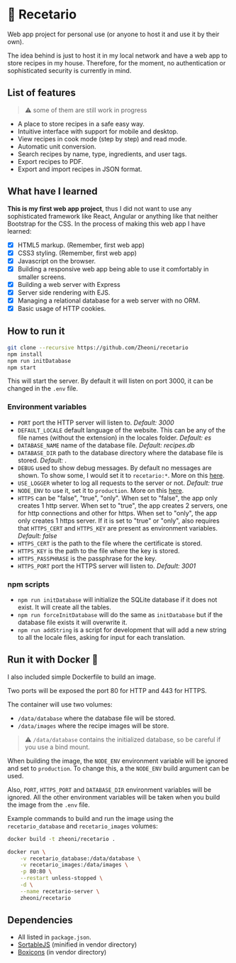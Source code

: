 # 🍗 Recetario

Web app project for personal use (or anyone to host it and use it by their own).

The idea behind is just to host it in my local network and have a web app to store recipes
in my house. Therefore, for the moment, no authentication or sophisticated security is
currently in mind.

## List of features

> ⚠️ some of them are still work in progress

- A place to store recipes in a safe easy way.
- Intuitive interface with support for mobile and desktop.
- View recipes in cook mode (step by step) and read mode.
- Automatic unit conversion.
- Search recipes by name, type, ingredients, and user tags.
- Export recipes to PDF.
- Export and import recipes in JSON format.

## What have I learned

**This is my first web app project**, thus I did not want to use any sophisticated framework like React, Angular or anything like that neither Bootstrap for the CSS. In the process of making this web app I have learned:

- [x] HTML5 markup. (Remember, first web app)
- [x] CSS3 styling. (Remember, first web app)
- [x] Javascript on the browser.
- [x] Building a responsive web app being able to use it comfortably in smaller screens.
- [x] Building a web server with Express
- [x] Server side rendering with EJS.
- [x] Managing a relational database for a web server with no ORM.
- [x] Basic usage of HTTP cookies.

## How to run it

```sh
git clone --recursive https://github.com/Zheoni/recetario
npm install
npm run initDatabase
npm start
```

This will start the server. By default it will listen on port 3000, it can be changed in the `.env` file.

### Environment variables

- `PORT` port the HTTP server will listen to. *Default: 3000*
- `DEFAULT_LOCALE` default language of the website. This can be any of the file names (without the extension) in the locales folder. *Default: es*
- `DATABASE_NAME` name of the database file. *Default: recipes.db*
- `DATABASE_DIR` path to the database directory where the database file is stored. *Default: .*
- `DEBUG` used to show debug messages. By default no messages are shown. To show some, I would set it to `recetario:*`. More on this [here](https://github.com/visionmedia/debug).
- `USE_LOGGER` wheter to log all requests to the server or not. *Default: true*
- `NODE_ENV` to use it, set it to `production`. More on this [here](https://expressjs.com/en/advanced/best-practice-performance.html#set-node_env-to-production).
- `HTTPS` can be "false", "true", "only". When set to "false", the app only creates 1 http server. When set to "true", the app creates 2 servers, one for http connections and other for https. When set to "only", the app only creates 1 https server. If it is set to "true" or "only", also requires that `HTTPS_CERT` and `HTTPS_KEY` are present as environment variables. *Default: false*
- `HTTPS_CERT` is the path to the file where the certificate is stored.
- `HTTPS_KEY` is the path to the file where the key is stored.
- `HTTPS_PASSPHRASE` is the passphrase for the key.
- `HTTPS_PORT` port the HTTPS server will listen to. *Default: 3001*

### npm scripts

- `npm run initDatabase` will initialize the SQLite database if it does not exist. It will create all the tables.
- `npm run forceInitDatabase` will do the same as `initDatabase` but if the database file exists it will overwrite it.
- `npm run addString` is a script for development that will add a new string to all the locale files, asking for input for each translation.

## Run it with Docker 🐳

I also included simple Dockerfile to build an image.

Two ports will be exposed the port 80 for HTTP and 443 for HTTPS.

The container will use two volumes:

- `/data/database` where the database file will be stored.
- `/data/images` where the recipe images will be store.

> ⚠️ `/data/database` contains the initialized database, so be careful if you use a bind mount.

When building the image, the `NODE_ENV` environment variable will be ignored and set to `production`. To change this, a the `NODE_ENV` build argument can be used.

Also, `PORT`, `HTTPS_PORT` and `DATABASE_DIR` environment variables will be ignored. All the other environment variables will be taken when you build the image from the `.env` file.

Example commands to build and run the image using the `recetario_database` and `recetario_images` volumes:

```sh
docker build -t zheoni/recetario .

docker run \
    -v recetario_database:/data/database \
    -v recetario_images:/data/images \
    -p 80:80 \
    --restart unless-stopped \
    -d \
    --name recetario-server \
    zheoni/recetario
```

## Dependencies

- All listed in `package.json`.
- [SortableJS](https://github.com/SortableJS/Sortable) (minified in vendor directory)
- [Boxicons](https://github.com/atisawd/boxicons) (in vendor directory)
